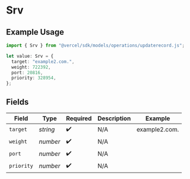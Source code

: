 # Srv

## Example Usage

```typescript
import { Srv } from "@vercel/sdk/models/operations/updaterecord.js";

let value: Srv = {
  target: "example2.com.",
  weight: 722392,
  port: 20816,
  priority: 328954,
};
```

## Fields

| Field              | Type               | Required           | Description        | Example            |
| ------------------ | ------------------ | ------------------ | ------------------ | ------------------ |
| `target`           | *string*           | :heavy_check_mark: | N/A                | example2.com.      |
| `weight`           | *number*           | :heavy_check_mark: | N/A                |                    |
| `port`             | *number*           | :heavy_check_mark: | N/A                |                    |
| `priority`         | *number*           | :heavy_check_mark: | N/A                |                    |